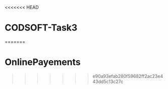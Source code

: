 <<<<<<< HEAD
# CODSOFT-Task3
=======
# OnlinePayements
>>>>>>> e90a93efab280f59682ff2ac23e443dd5c13c27c
